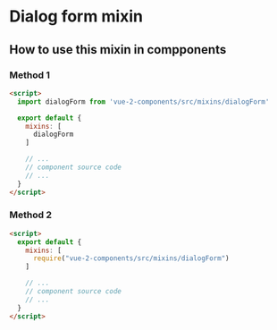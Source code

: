 # Dialog form mixin

## How to use this mixin in compponents

### Method 1

```html
<script>
  import dialogForm from 'vue-2-components/src/mixins/dialogForm'

  export default {
    mixins: [
      dialogForm
    ]

    // ...
    // component source code
    // ...
  }
</script>
```

### Method 2
```html
<script>
  export default {
    mixins: [
      require("vue-2-components/src/mixins/dialogForm")
    ]

    // ...
    // component source code
    // ...
  }
</script>
```